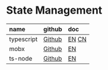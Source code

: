 # State Management

| name       | github                                            | doc                                                               |
|:-----------|:--------------------------------------------------|:------------------------------------------------------------------|
| typescript | [Github](https://github.com/Microsoft/TypeScript) | [EN](http://www.typescriptlang.org/) [CN](https://www.tslang.cn/) |
| mobx       | [Github](https://github.com/mobxjs/mobx)          | [EN](https://palantir.github.io/tslint/)                          |
| ts-node    | [Github](https://github.com/TypeStrong/ts-node)   | [EN](https://palantir.github.io/tslint/)                          |


